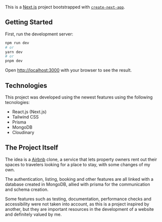 This is a [Next.js](https://nextjs.org/) project bootstrapped with [`create-next-app`](https://github.com/vercel/next.js/tree/canary/packages/create-next-app).

## Getting Started

First, run the development server:

```bash
npm run dev
# or
yarn dev
# or
pnpm dev
```

Open [http://localhost:3000](http://localhost:3000) with your browser to see the result.

## Technologies

This project was developed using the newest features using the following tecnologies:

- React.js (Next.js)
- Tailwind CSS
- Prisma
- MongoDB
- Cloudinary

## The Project Itself

The idea is a [Airbnb](https://www.airbnb.com.br/) clone, a service that lets property owners rent out their spaces to travelers looking for a place to stay, with some changes of my own.

The authentication, listing, booking and other features are all linked with a database created in MongoDB, allied with prisma for the communication and schema creation.

Some features such as testing, documentation, performance checks and accessibility were not taken into account, as this is a project inspired by another, but they are important resources in the development of a website and definitely valued by me.
